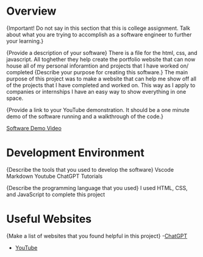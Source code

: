 # Overview

{Important! Do not say in this section that this is college assignment. Talk about what you are trying to accomplish as a software engineer to further your learning.}

{Provide a description of your software}
There is a file for the html, css, and javascript. All toghether they help create the portfolio website that can now house all of my personal inforamtion and projects that I have worked on/ completed
{Describe your purpose for creating this software.}
The main purpose of this project was to make a website that can help me show off all of the projects that I have completed and worked on. This way as I apply to companies or internships
I have an easy way to show everything in one space.


{Provide a link to your YouTube demonstration. It should be a one minute demo of the software running and a walkthrough of the code.}

[Software Demo Video](https://youtu.be/1yIXN5kShZg)

# Development Environment

{Describe the tools that you used to develop the software}
Vscode
Markdown
Youtube
ChatGPT
Tutorials

{Describe the programming language that you used}
I used HTML, CSS, and JavaScript to complete this project
# Useful Websites

{Make a list of websites that you found helpful in this project}
-[ChatGPT](https://chatgpt.com/)
- [YouTube](youtube.com)
